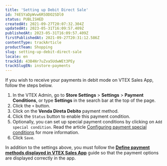 ```yaml
---
title: 'Setting up Debit Direct Sale'
id: 74ESYaDpWvw6RSODO2SDl0
status: PUBLISHED
createdAt: 2021-09-27T20:07:32.304Z
updatedAt: 2023-05-31T16:09:57.409Z
publishedAt: 2023-05-31T16:09:57.409Z
firstPublishedAt: 2021-09-27T20:31:12.586Z
contentType: trackArticle
productTeam: Shopping
slug: setting-up-debit-direct-sale
locale: en
trackId: 43B4Nr7uZva5UdwWEt3PEy
trackSlugEN: instore-payments
---
```


If you wish to receive your payments in debit mode on VTEX Sales App, follow the steps below.

1. In the VTEX Admin, go to **Store Settings** > **Settings** > **Payment Conditions**, or type **Settings** in the search bar at the top of the page.
2. Click the `+` button.
3. Click on the __Venda Direta Debito__ payment method.
4. Click the `Status` button to enable this payment condition.
5. Optionally, you can set up special payment conditions by clicking on `Add special condition`. Read the article [Configuring payment special conditions](https://help.vtex.com/en/tutorial/condicoes-especiais--tutorials_456) for more information.
6. Click `Save`.

<div class="alert-info">
<p>In addition to the settings above, you must follow the <strong><a href="https://help.vtex.com/en/tracks/instore-pagamentos--43B4Nr7uZva5UdwWEt3PEy/jHQQcyX3WKeUFidwSjmY1">Define payment methods displayed in VTEX Sales App</a></strong> guide so that the payment options are displayed correctly in the app.</p>
</div>
